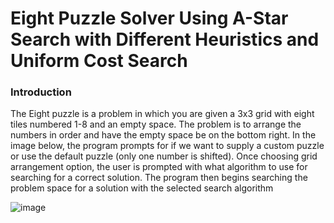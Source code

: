 # Eight Puzzle Solver Using A-Star Search with Different Heuristics and Uniform Cost Search

### Introduction 
The Eight puzzle is a problem in which you are given a 3x3 grid with eight tiles numbered 1-8 and an empty space. The problem is to arrange the numbers in order and have the empty space be on the bottom right. In the image below,
the program prompts for if we want to supply a custom puzzle or use the default puzzle (only one number is shifted). Once choosing grid arrangement option, the user is prompted with what algorithm to use for searching for a correct solution.
The program then begins searching the problem space for a solution with the selected search algorithm

![image](https://github.com/DiscoDoggy/8PuzzleSolver/assets/110149934/e842db45-1a88-4e94-bee5-21f8d4d63cbd) 

